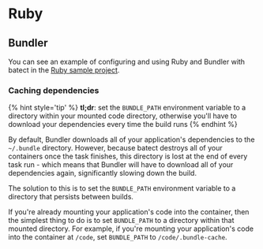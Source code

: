 # Ruby

## Bundler

You can see an example of configuring and using Ruby and Bundler with batect in the [Ruby sample project](https://github.com/charleskorn/batect-sample-ruby).

### Caching dependencies

{% hint style='tip' %}
**tl;dr**: set the `BUNDLE_PATH` environment variable to a directory within your mounted code directory, otherwise you'll have to download your dependencies every 
time the build runs 
{% endhint %}

By default, Bundler downloads all of your application's dependencies to the `~/.bundle` directory. However, because batect destroys all of your containers once
the task finishes, this directory is lost at the end of every task run - which means that Bundler will have to download all of your dependencies again, 
significantly slowing down the build.

The solution to this is to set the `BUNDLE_PATH` environment variable to a directory that persists between builds. 

If you're already mounting your application's code into the container, then the simplest thing to do is to set `BUNDLE_PATH` to a directory within that mounted
directory. For example, if you're mounting your application's code into the container at `/code`, set `BUNDLE_PATH` to `/code/.bundle-cache`.

